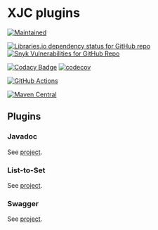 # XJC plugins

[![Maintained](https://img.shields.io/badge/maintained%3F-yes-brightgreen.svg?style=flat)](https://github.com/pinguet62)

[![Libraries.io dependency status for GitHub repo](https://img.shields.io/librariesio/github/pinguet62/xjc-plugins)](https://libraries.io/github/pinguet62/xjc-plugins)
[![Snyk Vulnerabilities for GitHub Repo](https://img.shields.io/snyk/vulnerabilities/github/pinguet62/xjc-plugins)](https://snyk.io/test/github/pinguet62/xjc-plugins)

[![Codacy Badge](https://api.codacy.com/project/badge/Grade/f47a566d60f549c38b4ac4e72e06183d)](https://www.codacy.com/manual/pinguet62/xjc-plugins?utm_source=github.com&amp;utm_medium=referral&amp;utm_content=pinguet62/xjc-plugins&amp;utm_campaign=Badge_Grade)
[![codecov](https://codecov.io/gh/pinguet62/xjc-plugins/branch/main/graph/badge.svg)](https://codecov.io/gh/pinguet62/xjc-plugins)

[![GitHub Actions](https://github.com/pinguet62/xjc-plugins/workflows/CI/badge.svg?branch=main)](https://github.com/pinguet62/xjc-plugins/actions?query=workflow%3ACI+branch%3Amain)

[![Maven Central](https://img.shields.io/maven-central/v/fr.pinguet62.xjc/xjc-plugins)](https://maven-badges.herokuapp.com/maven-central/fr.pinguet62.xjc/xjc-plugins)

## Plugins

### Javadoc

See [project](./xjc-javadoc-plugin/README.md).

### List-to-Set

See [project](./xjc-listtoset-plugin/README.md).

### Swagger

See [project](./xjc-swagger-plugin/README.md).
